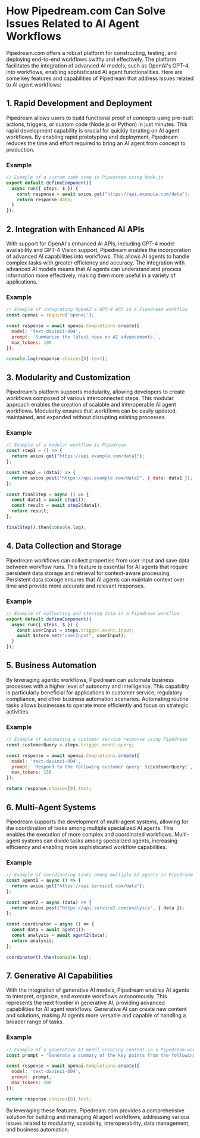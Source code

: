 # How Pipedream.com Can Solve Issues Related to AI Agent Workflows

Pipedream.com offers a robust platform for constructing, testing, and deploying end-to-end workflows swiftly and effectively. The platform facilitates the integration of advanced AI models, such as OpenAI's GPT-4, into workflows, enabling sophisticated AI agent functionalities. Here are some key features and capabilities of Pipedream that address issues related to AI agent workflows:

## 1. Rapid Development and Deployment

Pipedream allows users to build functional proof of concepts using pre-built actions, triggers, or custom code (Node.js or Python) in just minutes. This rapid development capability is crucial for quickly iterating on AI agent workflows. By enabling rapid prototyping and deployment, Pipedream reduces the time and effort required to bring an AI agent from concept to production.

### Example

```javascript
// Example of a custom code step in Pipedream using Node.js
export default defineComponent({
  async run({ steps, $ }) {
    const response = await axios.get("https://api.example.com/data");
    return response.data;
  }
});
```

## 2. Integration with Enhanced AI APIs

With support for OpenAI's enhanced AI APIs, including GPT-4 model availability and GPT-4 Vision support, Pipedream enables the incorporation of advanced AI capabilities into workflows. This allows AI agents to handle complex tasks with greater efficiency and accuracy. The integration with advanced AI models means that AI agents can understand and process information more effectively, making them more useful in a variety of applications.

### Example

```javascript
// Example of integrating OpenAI's GPT-4 API in a Pipedream workflow
const openai = require('openai');

const response = await openai.Completions.create({
  model: 'text-davinci-004',
  prompt: 'Summarize the latest news on AI advancements.',
  max_tokens: 100
});

console.log(response.choices[0].text);
```

## 3. Modularity and Customization

Pipedream's platform supports modularity, allowing developers to create workflows composed of various interconnected steps. This modular approach enables the creation of scalable and interoperable AI agent workflows. Modularity ensures that workflows can be easily updated, maintained, and expanded without disrupting existing processes.

### Example

```javascript
// Example of a modular workflow in Pipedream
const step1 = () => {
  return axios.get("https://api.example.com/data1");
};

const step2 = (data1) => {
  return axios.post("https://api.example.com/data2", { data: data1 });
};

const finalStep = async () => {
  const data1 = await step1();
  const result = await step2(data1);
  return result;
};

finalStep().then(console.log);
```

## 4. Data Collection and Storage

Pipedream workflows can collect properties from user input and save data between workflow runs. This feature is essential for AI agents that require persistent data storage and retrieval for context-aware processing. Persistent data storage ensures that AI agents can maintain context over time and provide more accurate and relevant responses.

### Example

```javascript
// Example of collecting and storing data in a Pipedream workflow
export default defineComponent({
  async run({ steps, $ }) {
    const userInput = steps.trigger.event.input;
    await $store.set("userInput", userInput);
  }
});
```

## 5. Business Automation

By leveraging agentic workflows, Pipedream can automate business processes with a higher level of autonomy and intelligence. This capability is particularly beneficial for applications in customer service, regulatory compliance, and other business automation scenarios. Automating routine tasks allows businesses to operate more efficiently and focus on strategic activities.

### Example

```javascript
// Example of automating a customer service response using Pipedream
const customerQuery = steps.trigger.event.query;

const response = await openai.Completions.create({
  model: 'text-davinci-004',
  prompt: `Respond to the following customer query: ${customerQuery}`,
  max_tokens: 150
});

return response.choices[0].text;
```

## 6. Multi-Agent Systems

Pipedream supports the development of multi-agent systems, allowing for the coordination of tasks among multiple specialized AI agents. This enables the execution of more complex and coordinated workflows. Multi-agent systems can divide tasks among specialized agents, increasing efficiency and enabling more sophisticated workflow capabilities.

### Example

```javascript
// Example of coordinating tasks among multiple AI agents in Pipedream
const agent1 = async () => {
  return axios.get("https://api.service1.com/data");
};

const agent2 = async (data) => {
  return axios.post("https://api.service2.com/analysis", { data });
};

const coordinator = async () => {
  const data = await agent1();
  const analysis = await agent2(data);
  return analysis;
};

coordinator().then(console.log);
```

## 7. Generative AI Capabilities

With the integration of generative AI models, Pipedream enables AI agents to interpret, organize, and execute workflows autonomously. This represents the next frontier in generative AI, providing advanced capabilities for AI agent workflows. Generative AI can create new content and solutions, making AI agents more versatile and capable of handling a broader range of tasks.

### Example

```javascript
// Example of a generative AI model creating content in a Pipedream workflow
const prompt = "Generate a summary of the key points from the following document.";

const response = await openai.Completions.create({
  model: 'text-davinci-004',
  prompt: prompt,
  max_tokens: 200
});

return response.choices[0].text;
```

By leveraging these features, Pipedream.com provides a comprehensive solution for building and managing AI agent workflows, addressing various issues related to modularity, scalability, interoperability, data management, and business automation.

